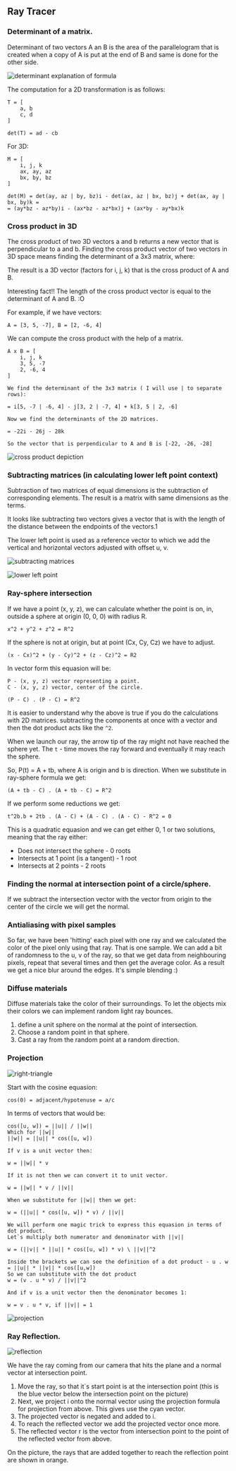 ## Ray Tracer

### Determinant of a matrix.
Determinant of two vectors A an B is the area of the parallelogram that is created when a copy of A is put at the end of B and same is done for the other side.

![determinant explanation of formula](https://github.com/pancanin/RayTracer/blob/master/helpful_materials/matrix-determinant.PNG?raw=true)

The computation for a 2D transformation is as follows:
```
T = [
	a, b
	c, d
]

det(T) = ad - cb
```

For 3D:

```
M = [
	i, j, k
	ax, ay, az
	bx, by, bz
]

det(M) = det(ay, az | by, bz)i - det(ax, az | bx, bz)j + det(ax, ay | bx, by)k =
= (ay*bz - az*by)i - (ax*bz - az*bx)j + (ax*by - ay*bx)k
```


### Cross product in 3D

The cross product of two 3D vectors a and b returns a new vector that is perpendicular to a and b.
Finding the cross product vector of two vectors in 3D space means finding the determinant of a 3x3 matrix, where:

The result is a 3D vector (factors for i, j, k) that is the cross product of A and B.

Interesting fact!!
The length of the cross product vector is equal to the determinant of A and B. :O

For example, if we have vectors:
```
A = [3, 5, -7], B = [2, -6, 4]
```
We can compute the cross product with the help of a matrix.

```
A x B = [
	i, j, k
	3, 5, -7
	2, -6, 4
]

We find the determinant of the 3x3 matrix ( I will use | to separate rows):

= i[5, -7 | -6, 4] - j[3, 2 | -7, 4] + k[3, 5 | 2, -6]

Now we find the determinants of the 2D matrices.

= -22i - 26j - 28k

So the vector that is perpendicular to A and B is [-22, -26, -28]
```

![cross product depiction](https://github.com/pancanin/RayTracer/blob/master/helpful_materials/3d-matrix-cross-product.png?raw=true)

### Subtracting matrices (in calculating lower left point context)

Subtraction of two matrices of equal dimensions is the subtraction of corresponding elements. The result is a matrix with 
same dimensions as the terms.

It looks like subtracting two vectors gives a vector that is with the length of the distance between the endpoints of the vectors.1

The lower left point is used as a reference vector to which we add the vertical and horizontal vectors adjusted with offset u, v.

![subtracting matrices](https://github.com/pancanin/RayTracer/blob/master/helpful_materials/matrix-subtraction.png?raw=true)

![lower left point](https://github.com/pancanin/RayTracer/blob/master/helpful_materials/calculate-lower-left.png?raw=true)

### Ray-sphere intersection

If we have a point (x, y, z), we can calculate whether the point is on, in, outside a sphere at origin (0, 0, 0) with radius R.

```
x^2 + y^2 + z^2 = R^2
```
If the sphere is not at origin, but at point (Cx, Cy, Cz) we have to adjust.
```
(x - Cx)^2 + (y - Cy)^2 + (z - Cz)^2 = R2
```

In vector form this equasion will be:

```
P - (x, y, z) vector representing a point.
C - (x, y, z) vector, center of the circle.

(P - C) . (P - C) = R^2
```

It is easier to understand why the above is true if you do the calculations with 2D matrices.
subtracting the components at once with a vector and then the dot product acts like the `^2`.

When we launch our ray, the arrow tip of the ray might not have reached the sphere yet. The `t` - time moves the ray forward and eventually
it may reach the sphere.

So, P(t) = A + tb, where A is origin and b is direction.
When we substitute in ray-sphere formula we get:

```
(A + tb - C) . (A + tb - C) = R^2
```

If we perform some reductions we get:
```
t^2b.b + 2tb . (A - C) + (A - C) . (A - C) - R^2 = 0
```

This is a quadratic equasion and we can get either 0, 1 or two solutions, meaning that the ray either:
- Does not intersect the sphere - 0 roots
- Intersects at 1 point (is a tangent) - 1 root
- Intersects at 2 points - 2 roots


### Finding the normal at intersection point of a circle/sphere.
If we subtract the intersection vector with the vector from origin to the center of the circle we will get the normal.

### Antialiasing with pixel samples

So far, we have been 'hitting' each pixel with one ray and we calculated the color of the pixel only using that ray. That is one sample.
We can add a bit of randomness to the u, v of the ray, so that we get data from neighbouring pixels, repeat that several times and then get the average color.
As a result we get a nice blur around the edges. It's simple blending :)

### Diffuse materials

Diffuse materials take the color of their surroundings. To let the objects mix their colors we can implement random light ray bounces.

1. define a unit sphere on the normal at the point of intersection.
2. Choose a random point in that sphere.
3. Cast a ray from the random point at a random direction.

### Projection

![right-triangle](https://github.com/pancanin/RayTracer/blob/master/helpful_materials/right-triangle.png?raw=true)

Start with the cosine equasion:

```
cos(0) = adjacent/hypotenuse = a/c
```

In terms of vectors that would be:

```
cos([u, w]) = ||u|| / ||w||
Which for ||w||
||w|| = ||u|| * cos([u, w])

If v is a unit vector then:

w = ||w|| * v

If it is not then we can convert it to unit vector.

w = ||w|| * v / ||v||

When we substitute for ||w|| then we get:

w = (||u|| * cos([u, w]) * v) / ||v||

We will perform one magic trick to express this equasion in terms of dot product.
Let`s multiply both numerator and denominator with ||v||

w = (||v|| * ||u|| * cos([u, w]) * v) \ ||v||^2

Inside the brackets we can see the definition of a dot product - u . w = ||u|| * ||v|| * cos([u,w])
So we can substitute with the dot product
w = (v . u * v) / ||v||^2

And if v is a unit vector then the denominator becomes 1:

w = v . u * v, if ||v|| = 1
```

![projection](https://github.com/pancanin/RayTracer/blob/master/helpful_materials/projection.png?raw=true)


### Ray Reflection.

![reflection](https://github.com/pancanin/RayTracer/blob/master/helpful_materials/reflection.png?raw=true)

We have the ray coming from our camera that hits the plane and a normal vector at intersection point.

1. Move the ray, so that it`s start point is at the intersection point (this is the blue vector below the intersection point on the picture)
2. Next, we project i onto the normal vector using the projection formula for projection from above. This gives use the cyan vector.
3. The projected vector is negated and added to i.
4. To reach the reflected vector we add the projected vector once more.
5. The reflected vector r is the vector from intersection point to the point of the reflected vector from above.

On the picture, the rays that are added together to reach the reflection point are shown in orange.